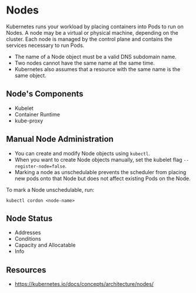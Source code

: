 # Nodes

Kubernetes runs your workload by placing containers into Pods to run on Nodes. A node may be a virtual or physical machine, depending on the cluster. Each node is managed by the control plane and contains the services necessary to run Pods.

- The name of a Node object must be a valid DNS subdomain name.
- Two nodes cannot have the same name at the same time.
- Kubernetes also assumes that a resource with the same name is the same object.

## Node's Components

- Kubelet
- Container Runtime
- kube-proxy

## Manual Node Administration

- You can create and modify Node objects using `kubectl`.
- When you want to create Node objects manually, set the kubelet flag `--register-node=false`.
- Marking a node as unschedulable prevents the scheduler from placing new pods onto that Node but does not affect existing Pods on the Node.

To mark a Node unschedulable, run:

```
kubectl cordon <node-name>
```

## Node Status

- Addresses
- Conditions
- Capacity and Allocatable
- Info

## Resources

- https://kubernetes.io/docs/concepts/architecture/nodes/

